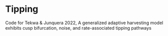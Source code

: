 # Tipping
Code for Tekwa &amp; Junquera 2022, A generalized adaptive harvesting model exhibits cusp bifurcation, noise, and rate-associated tipping pathways
